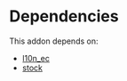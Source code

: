 # Dependencies

This addon depends on:

- [l10n_ec](../../odoo-bringout-oca-ocb-l10n_ec)
- [stock](../../odoo-bringout-oca-ocb-stock)
